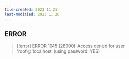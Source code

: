 ```yaml
---
file-created: 2023 11 21
last-modified: 2023 11 26
---
```



## ERROR

>[!error] ERROR 1045 (28000): Access denied for user 'root'@'localhost' (using password: YES)

